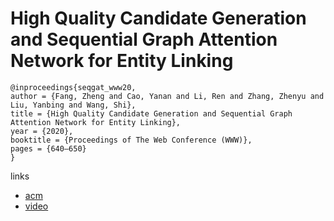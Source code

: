 # High Quality Candidate Generation and Sequential Graph Attention Network for Entity Linking

```
@inproceedings{seqgat_www20,
author = {Fang, Zheng and Cao, Yanan and Li, Ren and Zhang, Zhenyu and Liu, Yanbing and Wang, Shi},
title = {High Quality Candidate Generation and Sequential Graph Attention Network for Entity Linking},
year = {2020},
booktitle = {Proceedings of The Web Conference (WWW)},
pages = {640–650}
}
```

links
- [acm](https://dl.acm.org/doi/abs/10.1145/3366423.3380146)
- [video](https://youtu.be/1A15SUukjM0?list=PLJNwhMK_V7Ey1YFclcpycanlrwBXhCqYU)
